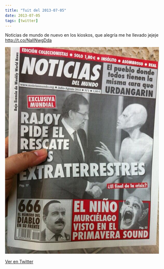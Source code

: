 ```yaml
---
title: "Tuit del 2013-07-05"
date: 2013-07-05
tags: [twitter]
---
```


Noticias de mundo de nuevo en los kioskos, que alegría me he llevado jejeje http://t.co/NaIlNwgDda

![Imagen](/assets/images/353180094434516992-BOa_bLbCIAEeC38.jpg)

[Ver en Twitter](https://twitter.com/i/web/status/353180094434516992)
